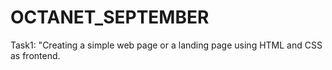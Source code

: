 # OCTANET_SEPTEMBER
Task1: "Creating a simple web page or a landing page using HTML and CSS as frontend.
